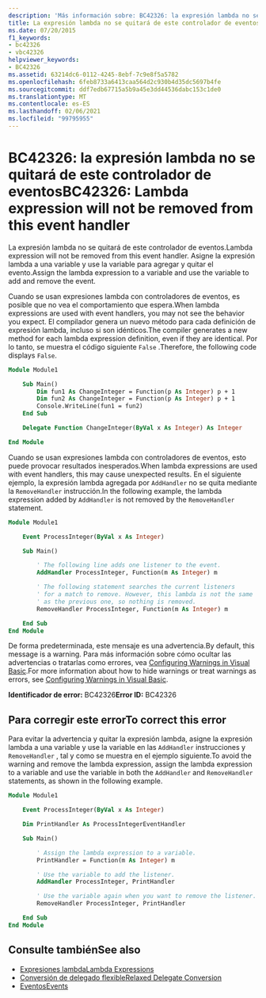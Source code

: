 ```yaml
---
description: 'Más información sobre: BC42326: la expresión lambda no se quitará de este controlador de eventos'
title: La expresión lambda no se quitará de este controlador de eventos
ms.date: 07/20/2015
f1_keywords:
- bc42326
- vbc42326
helpviewer_keywords:
- BC42326
ms.assetid: 63214dc6-0112-4245-8ebf-7c9e8f5a5782
ms.openlocfilehash: 6feb8733a6413caa564d2c930b4d35dc5697b4fe
ms.sourcegitcommit: ddf7edb67715a5b9a45e3dd44536dabc153c1de0
ms.translationtype: MT
ms.contentlocale: es-ES
ms.lasthandoff: 02/06/2021
ms.locfileid: "99795955"
---
```

# <a name="bc42326-lambda-expression-will-not-be-removed-from-this-event-handler"></a><span data-ttu-id="77e53-103">BC42326: la expresión lambda no se quitará de este controlador de eventos</span><span class="sxs-lookup"><span data-stu-id="77e53-103">BC42326: Lambda expression will not be removed from this event handler</span></span>

<span data-ttu-id="77e53-104">La expresión lambda no se quitará de este controlador de eventos.</span><span class="sxs-lookup"><span data-stu-id="77e53-104">Lambda expression will not be removed from this event handler.</span></span> <span data-ttu-id="77e53-105">Asigne la expresión lambda a una variable y use la variable para agregar y quitar el evento.</span><span class="sxs-lookup"><span data-stu-id="77e53-105">Assign the lambda expression to a variable and use the variable to add and remove the event.</span></span>

<span data-ttu-id="77e53-106">Cuando se usan expresiones lambda con controladores de eventos, es posible que no vea el comportamiento que espera.</span><span class="sxs-lookup"><span data-stu-id="77e53-106">When lambda expressions are used with event handlers, you may not see the behavior you expect.</span></span> <span data-ttu-id="77e53-107">El compilador genera un nuevo método para cada definición de expresión lambda, incluso si son idénticos.</span><span class="sxs-lookup"><span data-stu-id="77e53-107">The compiler generates a new method for each lambda expression definition, even if they are identical.</span></span> <span data-ttu-id="77e53-108">Por lo tanto, se muestra el código siguiente `False` .</span><span class="sxs-lookup"><span data-stu-id="77e53-108">Therefore, the following code displays `False`.</span></span>

```vb
Module Module1

    Sub Main()
        Dim fun1 As ChangeInteger = Function(p As Integer) p + 1
        Dim fun2 As ChangeInteger = Function(p As Integer) p + 1
        Console.WriteLine(fun1 = fun2)
    End Sub

    Delegate Function ChangeInteger(ByVal x As Integer) As Integer

End Module
```

<span data-ttu-id="77e53-109">Cuando se usan expresiones lambda con controladores de eventos, esto puede provocar resultados inesperados.</span><span class="sxs-lookup"><span data-stu-id="77e53-109">When lambda expressions are used with event handlers, this may cause unexpected results.</span></span> <span data-ttu-id="77e53-110">En el siguiente ejemplo, la expresión lambda agregada por `AddHandler` no se quita mediante la `RemoveHandler` instrucción.</span><span class="sxs-lookup"><span data-stu-id="77e53-110">In the following example, the lambda expression added by `AddHandler` is not removed by the `RemoveHandler` statement.</span></span>

```vb
Module Module1

    Event ProcessInteger(ByVal x As Integer)

    Sub Main()

        ' The following line adds one listener to the event.
        AddHandler ProcessInteger, Function(m As Integer) m

        ' The following statement searches the current listeners
        ' for a match to remove. However, this lambda is not the same
        ' as the previous one, so nothing is removed.
        RemoveHandler ProcessInteger, Function(m As Integer) m

    End Sub
End Module
```

<span data-ttu-id="77e53-111">De forma predeterminada, este mensaje es una advertencia.</span><span class="sxs-lookup"><span data-stu-id="77e53-111">By default, this message is a warning.</span></span> <span data-ttu-id="77e53-112">Para más información sobre cómo ocultar las advertencias o tratarlas como errores, vea [Configuring Warnings in Visual Basic](/visualstudio/ide/configuring-warnings-in-visual-basic).</span><span class="sxs-lookup"><span data-stu-id="77e53-112">For more information about how to hide warnings or treat warnings as errors, see [Configuring Warnings in Visual Basic](/visualstudio/ide/configuring-warnings-in-visual-basic).</span></span>

<span data-ttu-id="77e53-113">**Identificador de error:** BC42326</span><span class="sxs-lookup"><span data-stu-id="77e53-113">**Error ID:** BC42326</span></span>

## <a name="to-correct-this-error"></a><span data-ttu-id="77e53-114">Para corregir este error</span><span class="sxs-lookup"><span data-stu-id="77e53-114">To correct this error</span></span>

<span data-ttu-id="77e53-115">Para evitar la advertencia y quitar la expresión lambda, asigne la expresión lambda a una variable y use la variable en las `AddHandler` instrucciones y `RemoveHandler` , tal y como se muestra en el ejemplo siguiente.</span><span class="sxs-lookup"><span data-stu-id="77e53-115">To avoid the warning and remove the lambda expression, assign the lambda expression to a variable and use the variable in both the `AddHandler` and `RemoveHandler` statements, as shown in the following example.</span></span>

```vb
Module Module1

    Event ProcessInteger(ByVal x As Integer)

    Dim PrintHandler As ProcessIntegerEventHandler

    Sub Main()

        ' Assign the lambda expression to a variable.
        PrintHandler = Function(m As Integer) m

        ' Use the variable to add the listener.
        AddHandler ProcessInteger, PrintHandler

        ' Use the variable again when you want to remove the listener.
        RemoveHandler ProcessInteger, PrintHandler

    End Sub
End Module
```

## <a name="see-also"></a><span data-ttu-id="77e53-116">Consulte también</span><span class="sxs-lookup"><span data-stu-id="77e53-116">See also</span></span>

- [<span data-ttu-id="77e53-117">Expresiones lambda</span><span class="sxs-lookup"><span data-stu-id="77e53-117">Lambda Expressions</span></span>](../../programming-guide/language-features/procedures/lambda-expressions.md)
- [<span data-ttu-id="77e53-118">Conversión de delegado flexible</span><span class="sxs-lookup"><span data-stu-id="77e53-118">Relaxed Delegate Conversion</span></span>](../../programming-guide/language-features/delegates/relaxed-delegate-conversion.md)
- [<span data-ttu-id="77e53-119">Eventos</span><span class="sxs-lookup"><span data-stu-id="77e53-119">Events</span></span>](../../programming-guide/language-features/events/index.md)
